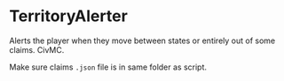 # TerritoryAlerter
Alerts the player when they move between states or entirely out of some claims. CivMC.

Make sure claims `.json` file is in same folder as script.
